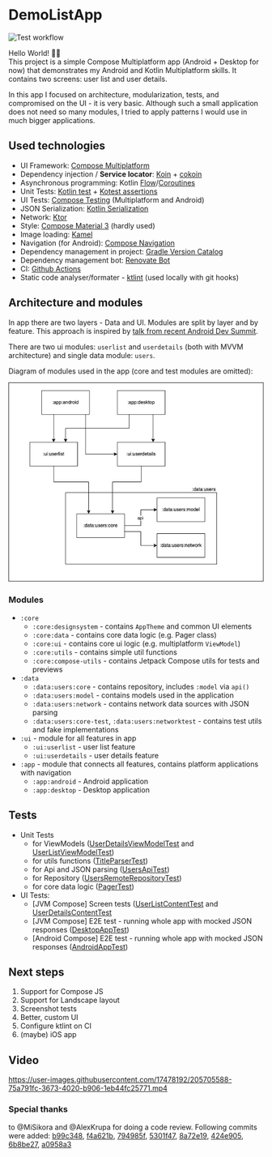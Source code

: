 # DemoListApp
![Test workflow](https://github.com/burnoo/DemoListApp/actions/workflows/tests.yml/badge.svg)


Hello World! 👋🏽  
This project is a simple Compose Multiplatform app (Android + Desktop for now) that demonstrates my Android and Kotlin Multiplatform skills. It contains two screens: user list and user details.

In this app I focused on architecture, modularization, tests, and compromised on the UI - it is very basic. Although such a small application does not need so many modules, I tried to apply patterns I would use in much bigger applications.

## Used technologies
- UI Framework: [Compose Multiplatform](https://www.jetbrains.com/lp/compose-mpp/)
- Dependency injection / **Service locator**: [Koin](https://insert-koin.io/) + [cokoin](https://github.com/burnoo/cokoin)
- Asynchronous programming: Kotlin [Flow](https://kotlinlang.org/docs/flow.html)/[Coroutines](https://kotlinlang.org/docs/coroutines-overview.html)
- Unit Tests: [Kotlin test](https://kotlinlang.org/api/latest/kotlin.test/) + [Kotest assertions](https://kotest.io/docs/assertions/assertions.html)
- UI Tests: [Compose Testing](https://developer.android.com/jetpack/compose/testing) (Multiplatform and Android)
- JSON Serialization: [Kotlin Serialization](https://kotlinlang.org/docs/serialization.html)
- Network: [Ktor](https://ktor.io/docs/getting-started-ktor-client.html)
- Style: [Compose Material 3](https://developer.android.com/jetpack/androidx/releases/compose-material3) (hardly used)
- Image loading: [Kamel](https://github.com/alialbaali/Kamel)
- Navigation (for Android): [Compose Navigation](https://developer.android.com/jetpack/compose/navigation)
- Dependency management in project: [Gradle Version Catalog](https://docs.gradle.org/current/userguide/platforms.html#sub:version-catalog)
- Dependency management bot: [Renovate Bot](https://www.whitesourcesoftware.com/free-developer-tools/renovate/)
- CI: [Github Actions](https://github.com/features/actions)
- Static code analyser/formater - [ktlint](https://pinterest.github.io/ktlint/) (used locally with git hooks)

## Architecture and modules
In app there are two layers - Data and UI. Modules are split by layer and by feature. This approach is inspired by [talk from recent Android Dev Summit](https://www.youtube.com/watch?v=16SwTvzDO0A).

There are two ui modules: `userlist` and `userdetails` (both with MVVM architecture) and single data module: `users`.

Diagram of modules used in the app (core and test modules are omitted):

<img src="docs/arch1.png" />

### Modules
- `:core`
  - `:core:designsystem` - contains `AppTheme` and common UI elements
  - `:core:data` - contains core data logic (e.g. Pager class)
  - `:core:ui` - contains core ui logic (e.g. multiplatform `ViewModel`)
  - `:core:utils` - contains simple util functions
  - `:core:compose-utils` - contains Jetpack Compose utils for tests and previews
- `:data`
  - `:data:users:core` - contains repository, includes `:model` via `api()`
  - `:data:users:model` - contains models used in the application
  - `:data:users:network` - contains network data sources with JSON parsing
  - `:data:users:core-test`, `:data:users:networktest` - contains test utils and fake implementations
- `:ui` - module for all features in app
  - `:ui:userlist` - user list feature
  - `:ui:userdetails` - user details feature
- `:app` - module that connects all features, contains platform applications with navigation
  - `:app:android` - Android application
  - `:app:desktop` - Desktop application

## Tests
- Unit Tests
  - for ViewModels ([UserDetailsViewModelTest](https://github.com/burnoo/DemoListApp/blob/main/ui/userdetails/src/jvmTest/kotlin/dev/burnoo/demo/listapp/ui/userdetails/UserDetailsViewModelTest.kt) and [UserListViewModelTest](https://github.com/burnoo/DemoListApp/blob/main/ui/userlist/src/jvmTest/kotlin/dev/burnoo/demo/listapp/ui/userlist/UserListViewModelTest.kt))
  - for utils functions ([TitleParserTest](https://github.com/burnoo/DemoListApp/blob/main/core/utils/src/commonTest/kotlin/dev/burnoo/demo/listapp/core/utils/TitleParserTest.kt))
  - for Api and JSON parsing ([UsersApiTest](https://github.com/burnoo/DemoListApp/blob/main/data/users/network/src/commonTest/kotlin/dev/burnoo/demo/listapp/data/users/network/api/UsersApiTest.kt))
  - for Repository ([UsersRemoteRepositoryTest](https://github.com/burnoo/DemoListApp/blob/main/data/users/core/src/commonTest/kotlin/dev/burnoo/demo/listapp/data/users/core/UsersRemoteRepositoryTest.kt))
  - for core data logic ([PagerTest](https://github.com/burnoo/DemoListApp/blob/main/core/data/src/commonTest/kotlin/dev/burnoo/demo/listapp/core/data/PagerTest.kt))
- UI Tests:
  - [JVM Compose] Screen tests ([UserListContentTest](https://github.com/burnoo/DemoListApp/blob/main/ui/userlist/src/jvmTest/kotlin/dev/burnoo/demo/listapp/ui/userlist/composables/UserListContentTest.kt) and [UserDetailsContentTest](https://github.com/burnoo/DemoListApp/blob/main/ui/userdetails/src/jvmTest/kotlin/dev/burnoo/demo/listapp/ui/userdetails/composables/UserDetailsContentTest.kt)
  - [JVM Compose] E2E test - running whole app with mocked JSON responses ([DesktopAppTest](https://github.com/burnoo/DemoListApp/blob/main/app/desktop/src/jvmTest/kotlin/dev/burnoo/demo/listapp/DesktopAppTest.kt))
  - [Android Compose] E2E test - running whole app with mocked JSON responses ([AndroidAppTest](https://github.com/burnoo/DemoListApp/blob/main/app/android/src/androidTest/kotlin/dev/burnoo/demo/listapp/AndroidAppTest.kt))

## Next steps
1. Support for Compose JS
2. Support for Landscape layout
3. Screenshot tests
4. Better, custom UI
5. Configure ktlint on CI
6. (maybe) iOS app

## Video
https://user-images.githubusercontent.com/17478192/205705588-75a791fc-3673-4020-b906-1eb44fc25771.mp4

### Special thanks
to @MiSikora and @AlexKrupa for doing a code review. Following commits were added:
[b99c348](https://github.com/burnoo/DemoListApp/commit/b99c348afa2854c348cf9e795f2331ba3e0a09ef), [f4a621b](https://github.com/burnoo/DemoListApp/commit/f4a621b6d8680bc2836beec3340a08cc7303b16e), [794985f](https://github.com/burnoo/DemoListApp/commit/794985f8fb96fa14bf6f190c331f30135f392f95), [5301f47](https://github.com/burnoo/DemoListApp/commit/5301f471ece120c5159d4e65de0e2d058636aacd), [8a72e19](https://github.com/burnoo/DemoListApp/commit/8a72e19707acfb805a8d9b56f7eb4038a426f60c), [424e905](https://github.com/burnoo/DemoListApp/commit/424e90544a78462850a832831024957ecc65550b), [6b8be27](https://github.com/burnoo/DemoListApp/commit/6b8be276a374dcc6c3c4555b7988ffbaa9df9d9c), [a0958a3](https://github.com/burnoo/DemoListApp/commit/a0958a33456490361ea9ccde8bd7a2b01843e56b)
